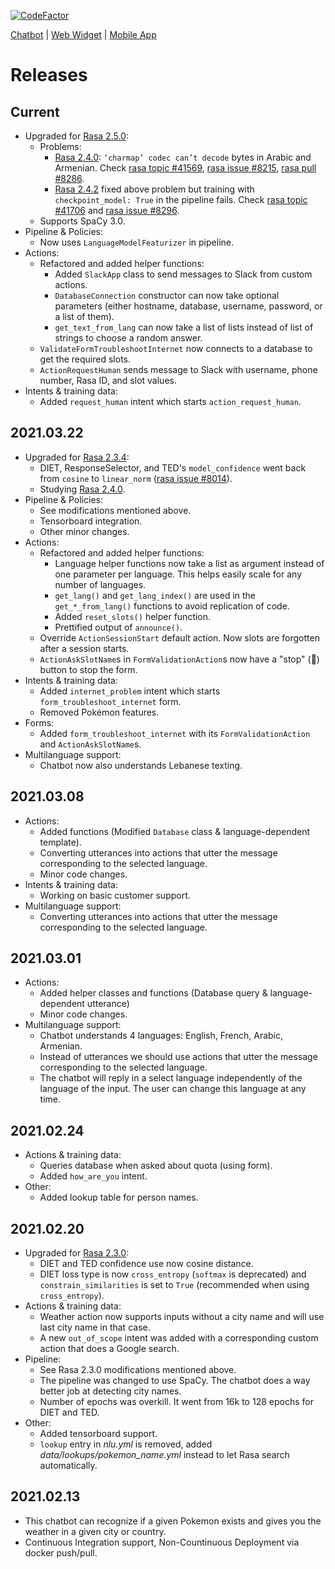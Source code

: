 [![CodeFactor](https://www.codefactor.io/repository/github/chrisrahme/fyp-chatbot/badge?s=1b03c9b6a6d6173575258376b2664506a5564f0c)](https://www.codefactor.io/repository/github/chrisrahme/fyp-chatbot)

[Chatbot](https://github.com/ChrisRahme/fyp-chatbot) | [Web Widget](https://github.com/ChrisRahme/fyp-webapp) | [Mobile App](https://github.com/ChrisRahme/fyp-mobapp)

# Releases

## Current

* Upgraded for [Rasa 2.5.0](https://github.com/RasaHQ/rasa/releases/tag/2.5.0):
  * Problems:
    * [Rasa 2.4.0](https://github.com/RasaHQ/rasa/releases/tag/2.4.0): `‘charmap’ codec can’t decode` bytes in Arabic and Armenian. Check [rasa topic #41569](https://forum.rasa.com/t/charmap-codec-cant-decode-byte-0x81-after-2-4-0-update/41569?u=chrisrahme), [rasa issue #8215](https://github.com/RasaHQ/rasa/issues/8215), [rasa pull #8286](https://github.com/RasaHQ/rasa/pull/8286).
    * [Rasa 2.4.2](https://github.com/RasaHQ/rasa/releases/tag/2.4.0) fixed above problem but training with `checkpoint_model: True` in the pipeline fails. Check [rasa topic #41706](https://forum.rasa.com/t/checkpoint-model-true-leads-to-keyerror-val-i-acc-after-2-4-2-update/41706?u=chrisrahme) and [rasa issue #8296](https://github.com/RasaHQ/rasa/issues/8296).
  * Supports SpaCy 3.0.
* Pipeline & Policies:
  * Now uses `LanguageModelFeaturizer` in pipeline.
* Actions:
  * Refactored and added helper functions:
    * Added `SlackApp` class to send messages to Slack from custom actions.
    * `DatabaseConnection` constructor can now take optional parameters (either hostname, database, username, password, or a list of them).
    * `get_text_from_lang` can now take a list of lists instead of list of strings to choose a random answer.
  * `ValidateFormTroubleshootInternet` now connects to a database to get the required slots.
  * `ActionRequestHuman` sends message to Slack with username, phone number, Rasa ID, and slot values.
* Intents & training data:
  * Added `request_human` intent which starts `action_request_human`.

## 2021.03.22

* Upgraded for [Rasa 2.3.4](https://github.com/RasaHQ/rasa/releases/tag/2.3.4):
  * DIET,  ResponseSelector, and TED's `model_confidence` went back from `cosine` to `linear_norm` ([rasa issue #8014](https://github.com/rasahq/rasa/issues/8014)).
  * Studying [Rasa 2.4.0](https://github.com/RasaHQ/rasa/releases/tag/2.4.0).
* Pipeline & Policies:
  * See modifications mentioned above.
  * Tensorboard integration.
  * Other minor changes.
* Actions:
  * Refactored and added helper functions:
    * Language helper functions now take a list as argument instead of one parameter per language. This helps easily scale for any number of languages.
    * `get_lang()` and `get_lang_index()` are used in the `get_*_from_lang()` functions to avoid replication of code.
    * Added `reset_slots()` helper function.
    * Prettified output of `announce()`.
  * Override `ActionSessionStart` default action. Now slots are forgotten after a session starts.
  * `ActionAskSlotName`s in `FormValidationAction`s now have a "stop" (🚫) button to stop the form.
* Intents & training data:
  * Added `internet_problem` intent which starts `form_troubleshoot_internet` form.
  * Removed Pokémon features.
* Forms:
  * Added `form_troubleshoot_internet` with its `FormValidationAction` and `ActionAskSlotName`s.
* Multilanguage support:
  * Chatbot now also understands Lebanese texting.

## 2021.03.08

* Actions:
  * Added functions (Modified `Database` class & language-dependent template).
  * Converting utterances into actions that utter the message corresponding to the selected language.
  * Minor code changes.
* Intents & training data:
  * Working on basic customer support.
* Multilanguage support:
  * Converting utterances into actions that utter the message corresponding to the selected language.

## 2021.03.01

* Actions:
  * Added helper classes and functions (Database query & language-dependent utterance)
  * Minor code changes.
* Multilanguage support:
  * Chatbot understands 4 languages: English, French, Arabic, Armenian.
  * Instead of utterances we should use actions that utter the message corresponding to the selected language.
  * The chatbot will reply in a select language independently of the language of the input. The user can change this language at any time.

## 2021.02.24

* Actions & training data:
  * Queries database when asked about quota (using form).
  * Added `how_are_you` intent.
* Other:
  * Added lookup table for person names.

## 2021.02.20

* Upgraded for [Rasa 2.3.0](https://github.com/RasaHQ/rasa/releases/tag/2.3.0):
  * DIET and TED confidence use now cosine distance.
  * DIET loss type is now `cross_entropy` (`softmax` is deprecated) and `constrain_similarities` is set to `True` (recommended when using `cross_entropy`).
* Actions & training data:
  * Weather action now supports inputs without a city name and will use last city name in that case.
  * A new `out_of_scope` intent was added with a corresponding custom action that does a Google search.
* Pipeline:
  * See Rasa 2.3.0 modifications mentioned above.
  * The pipeline was changed to use SpaCy. The chatbot does a way better job at detecting city names.
  * Number of epochs was overkill. It went from 16k to 128 epochs for DIET and TED.
* Other:
  * Added tensorboard support.
  * `lookup` entry in _nlu.yml_ is removed, added _data/lookups/pokemon_name.yml_ instead to let Rasa search automatically.

## 2021.02.13

* This chatbot can recognize if a given Pokemon exists and gives you the weather in a given city or country.
* Continuous Integration support, Non-Countinuous Deployment via docker push/pull.
